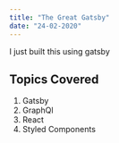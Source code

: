 ```yaml
---
title: "The Great Gatsby"
date: "24-02-2020"
---
```


I just built this using gatsby

## Topics Covered

1. Gatsby
2. GraphQl
3. React
4. Styled Components
